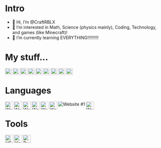 # Intro
- 👋 Hi, I’m @CraftRBLX
- 👀 I’m interested in Math, Science (physics mainly), Coding, Technology, and games (like Minecraft)!
- 🌱 I’m currently learning EVERYTHING!!!!!!!!!

# My stuff...

[<img align="left" alt="Website #1" width="22px" src="https://craftrblx.github.io/CraftRBLX/internet_symbol_2x.png" />][websitecrold]
[<img align="left" alt="Website #2" width="22px" src="https://craftrblx.github.io/CraftRBLX/internet_symbol_2x.png" />][websitesaiadvancedportfolio]
[<img align="left" alt="YouTube Channel #1" width="22px" src="https://craftrblx.github.io/CraftRBLX/yt_logo.png" />][ytcrebooted]
[<img align="left" alt="YouTube Channel #2" width="22px" src="https://craftrblx.github.io/CraftRBLX/yt_logo.png" />][ytcodevibes]
[<img align="left" alt="YouTube Channel #3" width="22px" src="https://craftrblx.github.io/CraftRBLX/yt_logo.png" />][ytcrold]
[<img align="left" alt="YouTube Channel #4" width="22px" src="https://craftrblx.github.io/CraftRBLX/yt_logo.png" />][yttechmcgamez]
[<img align="left" alt="YouTube Channel #5" width="22px" src="https://craftrblx.github.io/CraftRBLX/yt_logo.png" />][yttechmcgamezvlogs]
[<img align="left" alt="Github #1" width="22px" src="https://craftrblx.github.io/CraftRBLX/github_logo.png" />][githubcr]
[<img align="left" alt="Github #1" width="22px" src="https://craftrblx.github.io/CraftRBLX/github_logo.png" />][githubsai]

[websitecrold]: https://craftrblx.github.io
[websitesaiadvancedportfolio]: https://saisiddhish.github.io/advanced-portfolio
[ytcrebooted]: https://youtube.com/c/CraftRBLX
[ytcodevibes]: https://www.youtube.com/channel/UC2OUBrGSPqJBm4A32YVbe9A
[ytcrold]: https://youtube.com/channel/UCEh6ZxENe-OzEu_tl3t3s-w
[yttechmcgamez]: https://youtube.com/channel/UCMUr84eGnS0x4uspwzbd-7w
[yttechmcgamezvlogs]: https://youtube.com/channel/UCKhggC_tm96F031zjJjEOzw
[githubcr]: https://github.com/CraftRBLX
[githubsai]: https://github.com/saisiddhish

<br>

# Languages

<img align="left" alt="Website #1" width="26px" src="https://craftrblx.github.io/CraftRBLX/angular_icon" />
<img align="left" alt="Website #1" width="26px" src="https://craftrblx.github.io/CraftRBLX/cpp_logo.png" />
<img align="left" alt="Website #1" width="26px" src="https://craftrblx.github.io/CraftRBLX/cs_logo.png" />
<img align="left" alt="Website #1" width="26px" src="https://craftrblx.github.io/CraftRBLX/css_logo.png" />
<img align="left" alt="Website #1" width="26px" src="https://craftrblx.github.io/CraftRBLX/html_logo.png" />
<img align="left" alt="Website #1" width="26px" src="https://craftrblx.github.io/CraftRBLX/javascript_logo.png" />
<img align="left" alt="Website #1" src="https://craftrblx.github.io/CraftRBLX/jquery_logo.png" />
<img align="left" alt="Website #1" width="26px" src="https://craftrblx.github.io/CraftRBLX/python.png" />

<br>

# Tools

<img align="left" alt="VS Code" width="26px" src="https://craftrblx.github.io/CraftRBLX/vscode_logo.png" />
<img align="left" alt="Visual Studio" width="26px" src="https://craftrblx.github.io/CraftRBLX/vs2_logo.png" />
<img align="left" alt="Pycharm" width="26px" src="https://craftrblx.github.io/CraftRBLX/pycharm_logo.png" />

<br>
